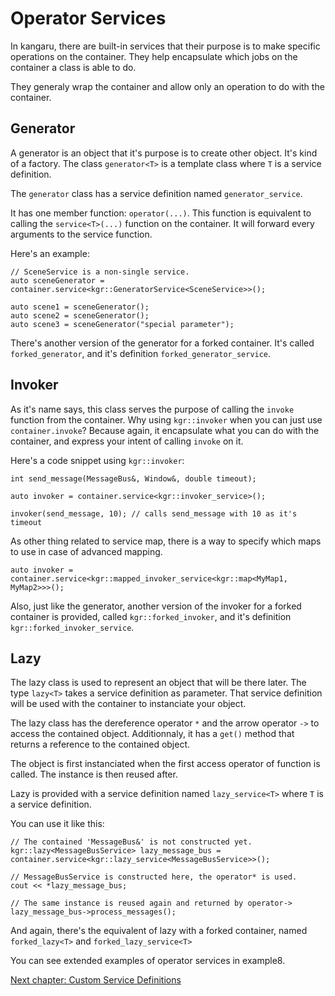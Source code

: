 Operator Services
=================

In kangaru, there are built-in services that their purpose is to make specific operations on the container.
They help encapsulate which jobs on the container a class is able to do.

They generaly wrap the container and allow only an operation to do with the container.

## Generator

A generator is an object that it's purpose is to create other object. It's kind of a factory.
The class `generator<T>` is a template class where `T` is a service definition.

The `generator` class has a service definition named `generator_service`.

It has one member function: `operator(...)`. This function is equivalent to calling the `service<T>(...)` function on the container.
It will forward every arguments to the service function.

Here's an example:
    
    // SceneService is a non-single service.
    auto sceneGenerator = container.service<kgr::GeneratorService<SceneService>>();
    
    auto scene1 = sceneGenerator();
    auto scene2 = sceneGenerator();
    auto scene3 = sceneGenerator("special parameter");
    

There's another version of the generator for a forked container. It's called `forked_generator`, and it's definition `forked_generator_service`.

## Invoker

As it's name says, this class serves the purpose of calling the `invoke` function from the container.
Why using `kgr::invoker` when you can just use `container.invoke`?
Because again, it encapsulate what you can do with the container, and express your intent of calling `invoke` on it.

Here's a code snippet using `kgr::invoker`:

    int send_message(MessageBus&, Window&, double timeout);
    
    auto invoker = container.service<kgr::invoker_service>();
    
    invoker(send_message, 10); // calls send_message with 10 as it's timeout
    
As other thing related to service map, there is a way to specify which maps to use in case of advanced mapping.

    auto invoker = container.service<kgr::mapped_invoker_service<kgr::map<MyMap1, MyMap2>>>();

Also, just like the generator, another version of the invoker for a forked container is provided, called `kgr::forked_invoker`, and it's definition `kgr::forked_invoker_service`.
    
## Lazy

The lazy class is used to represent an object that will be there later. The type `lazy<T>` takes a service definition as parameter.
That service definition will be used with the container to instanciate your object.

The lazy class has the dereference operator `*` and the arrow operator `->` to access the contained object.
Additionnaly, it has a `get()` method that returns a reference to the contained object.

The object is first instanciated when the first access operator of function is called. The instance is then reused after.

Lazy is provided with a service definition named `lazy_service<T>` where `T` is a service definition.

You can use it like this:

    // The contained 'MessageBus&' is not constructed yet.
    kgr::lazy<MessageBusService> lazy_message_bus = container.service<kgr::lazy_service<MessageBusService>>();
    
    // MessageBusService is constructed here, the operator* is used.
    cout << *lazy_message_bus;
    
    // The same instance is reused again and returned by operator->
    lazy_message_bus->process_messages();

And again, there's the equivalent of lazy with a forked container, named `forked_lazy<T>` and `forked_lazy_service<T>`

You can see extended examples of operator services in example8.

[Next chapter: Custom Service Definitions](section08_definitions.md)

